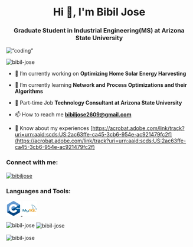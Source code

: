 <h1 align="center">Hi 👋, I'm Bibil Jose</h1>
<h3 align="center">Graduate Student in Industrial Engineering(MS) at Arizona State University</h3>

<img align=“right” alt=“coding” width = “400” src=“e9524abbc4095f7a3d74e63bf41bb353.gif”>

<p align="left"> <img src="https://komarev.com/ghpvc/?username=bibil-jose&label=Profile%20views&color=0e75b6&style=flat" alt="bibil-jose" /> </p>

- 🔭 I’m currently working on **Optimizing Home Solar Energy Harvesting**

- 🌱 I’m currently learning **Network and Process Optimizations and their Algorithms**

- 💼 Part-time Job **Technology Consultant at Arizona State University**

- 📫 How to reach me **bibiljose2609@gmail.com**

- 📄 Know about my experiences [https://acrobat.adobe.com/link/track?uri=urn:aaid:scds:US:2ac63ffe-ca45-3cb6-954e-ac921479fc2f](https://acrobat.adobe.com/link/track?uri=urn:aaid:scds:US:2ac63ffe-ca45-3cb6-954e-ac921479fc2f)

<h3 align="left">Connect with me:</h3>
<p align="left">
<a href="https://linkedin.com/in/bibiljose" target="blank"><img align="center" src="https://raw.githubusercontent.com/rahuldkjain/github-profile-readme-generator/master/src/images/icons/Social/linked-in-alt.svg" alt="bibiljose" height="30" width="40" /></a>
</p>

<h3 align="left">Languages and Tools:</h3>
<p align="left"> <a href="https://www.w3schools.com/cpp/" target="_blank" rel="noreferrer"> <img src="https://raw.githubusercontent.com/devicons/devicon/master/icons/cplusplus/cplusplus-original.svg" alt="cplusplus" width="40" height="40"/> </a> <a href="https://www.mysql.com/" target="_blank" rel="noreferrer"> <img src="https://raw.githubusercontent.com/devicons/devicon/master/icons/mysql/mysql-original-wordmark.svg" alt="mysql" width="40" height="40"/> </a> </p>

<p><img align="left" src="https://github-readme-stats.vercel.app/api/top-langs?username=bibil-jose&show_icons=true&locale=en&layout=compact" alt="bibil-jose" /></p>

<p>&nbsp;<img align="center" src="https://github-readme-stats.vercel.app/api?username=bibil-jose&show_icons=true&locale=en" alt="bibil-jose" /></p>

<p><img align="center" src="https://github-readme-streak-stats.herokuapp.com/?user=bibil-jose&" alt="bibil-jose" /></p>
